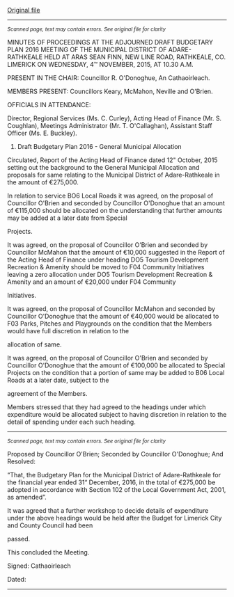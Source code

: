 [Original file](https://www.limerick.ie/sites/default/files/media/documents/2017-06/Minutes%20-%20Adjourned%20Draft%20Budgetary%20Plan%202016%20-%20General%20Municipal%20Allocation%20-%204th%20November%202015.pdf)

---
*<small>Scanned page, text may contain errors. See original file for clarity</small>*  

MINUTES OF PROCEEDINGS AT THE ADJOURNED DRAFT BUDGETARY
PLAN 2016 MEETING OF THE MUNICIPAL DISTRICT OF ADARE-
RATHKEALE HELD AT ARAS SEAN FINN, NEW LINE ROAD, RATHKEALE,
CO. LIMERICK ON WEDNESDAY, 4™ NOVEMBER, 2015, AT 10.30 A.M.

PRESENT IN THE CHAIR: Councillor R. O'Donoghue, An Cathaoirleach.

MEMBERS PRESENT:
Councillors Keary, McMahon, Neville and O’Brien.

OFFICIALS IN ATTENDANCE:

Director, Regional Services (Ms. C. Curley), Acting Head of Finance (Mr. S. Coughlan),
Meetings Administrator (Mr. T. O'Callaghan), Assistant Staff Officer (Ms. E. Buckley).

1. Draft Budgetary Plan 2016 - General Municipal Allocation

Circulated, Report of the Acting Head of Finance dated 12" October, 2015 setting out the
background to the General Municipal Allocation and proposals for same relating to the
Municipal District of Adare-Rathkeale in the amount of €275,000.

In relation to service BO6 Local Roads it was agreed, on the proposal of Councillor O'Brien
and seconded by Councillor O'Donoghue that an amount of €115,000 should be allocated
on the understanding that further amounts may be added at a later date from Special

Projects.

It was agreed, on the proposal of Councillor O’Brien and seconded by Councillor
McMahon that the amount of €10,000 suggested in the Report of the Acting Head of
Finance under heading DO5 Tourism Development Recreation & Amenity should be
moved to F04 Community Initiatives leaving a zero allocation under DO5 Tourism
Development Recreation & Amenity and an amount of €20,000 under F04 Community

Initiatives.

It was agreed, on the proposal of Councillor McMahon and seconded by Councillor
O'Donoghue that the amount of €40,000 would be allocated to F03 Parks, Pitches and
Playgrounds on the condition that the Members would have full discretion in relation to the

allocation of same.

It was agreed, on the proposal of Councillor O'Brien and seconded by Councillor
O'Donoghue that the amount of €100,000 be allocated to Special Projects on the condition
that a portion of same may be added to B06 Local Roads at a later date, subject to the

agreement of the Members.

Members stressed that they had agreed to the headings under which expenditure would
be allocated subject to having discretion in relation to the detail of spending under each
such heading.


---
*<small>Scanned page, text may contain errors. See original file for clarity</small>*  

Proposed by Councillor O'Brien;
Seconded by Councillor O'Donoghue;
And Resolved:

“That, the Budgetary Plan for the Municipal District of Adare-Rathkeale for the financial
year ended 31“ December, 2016, in the total of €275,000 be adopted in accordance with
Section 102 of the Local Government Act, 2001, as amended”.

It was agreed that a further workshop to decide details of expenditure under the above
headings would be held after the Budget for Limerick City and County Council had been

passed.

This concluded the Meeting.

Signed:
Cathaoirleach

Dated:


---
